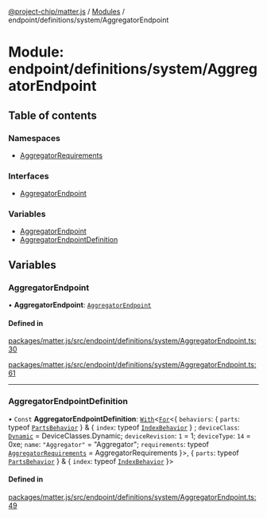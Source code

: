 [@project-chip/matter.js](../README.md) / [Modules](../modules.md) / endpoint/definitions/system/AggregatorEndpoint

# Module: endpoint/definitions/system/AggregatorEndpoint

## Table of contents

### Namespaces

- [AggregatorRequirements](endpoint_definitions_system_AggregatorEndpoint.AggregatorRequirements.md)

### Interfaces

- [AggregatorEndpoint](../interfaces/endpoint_definitions_system_AggregatorEndpoint.AggregatorEndpoint.md)

### Variables

- [AggregatorEndpoint](endpoint_definitions_system_AggregatorEndpoint.md#aggregatorendpoint)
- [AggregatorEndpointDefinition](endpoint_definitions_system_AggregatorEndpoint.md#aggregatorendpointdefinition)

## Variables

### AggregatorEndpoint

• **AggregatorEndpoint**: [`AggregatorEndpoint`](../interfaces/endpoint_definitions_system_AggregatorEndpoint.AggregatorEndpoint.md)

#### Defined in

[packages/matter.js/src/endpoint/definitions/system/AggregatorEndpoint.ts:30](https://github.com/project-chip/matter.js/blob/6d3b6a5d957d88a9231d6ecab4bb41f8133112be/packages/matter.js/src/endpoint/definitions/system/AggregatorEndpoint.ts#L30)

[packages/matter.js/src/endpoint/definitions/system/AggregatorEndpoint.ts:61](https://github.com/project-chip/matter.js/blob/6d3b6a5d957d88a9231d6ecab4bb41f8133112be/packages/matter.js/src/endpoint/definitions/system/AggregatorEndpoint.ts#L61)

___

### AggregatorEndpointDefinition

• `Const` **AggregatorEndpointDefinition**: [`With`](node_export._internal_.md#with)\<[`For`](behavior_cluster_export._internal_.EndpointType.md#for)\<\{ `behaviors`: \{ `parts`: typeof [`PartsBehavior`](../classes/node_export._internal_.PartsBehavior.md)  } & \{ `index`: typeof [`IndexBehavior`](node_export._internal_.IndexBehavior.md)  } ; `deviceClass`: [`Dynamic`](../enums/device_export.DeviceClasses.md#dynamic) = DeviceClasses.Dynamic; `deviceRevision`: ``1`` = 1; `deviceType`: ``14`` = 0xe; `name`: ``"Aggregator"`` = "Aggregator"; `requirements`: typeof [`AggregatorRequirements`](endpoint_definitions_system_AggregatorEndpoint.AggregatorRequirements.md) = AggregatorRequirements }\>, \{ `parts`: typeof [`PartsBehavior`](../classes/node_export._internal_.PartsBehavior.md)  } & \{ `index`: typeof [`IndexBehavior`](node_export._internal_.IndexBehavior.md)  }\>

#### Defined in

[packages/matter.js/src/endpoint/definitions/system/AggregatorEndpoint.ts:49](https://github.com/project-chip/matter.js/blob/6d3b6a5d957d88a9231d6ecab4bb41f8133112be/packages/matter.js/src/endpoint/definitions/system/AggregatorEndpoint.ts#L49)
